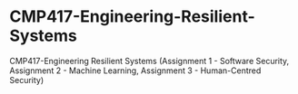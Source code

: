# CMP417-Engineering-Resilient-Systems
CMP417-Engineering Resilient Systems (Assignment 1 - Software Security, Assignment 2 - Machine Learning, Assignment 3 - Human-Centred Security)
